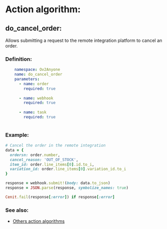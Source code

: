 # Action algorithm:

## do_cancel_order:

Allows submitting a request to the remote integration platform to cancel an order.
    
### Definition:
```YAML
    namespace: Ov2Anyone
    name: do_cancel_order
    parameters:
      - name: order
        required: true
        
      - name: webhook
        required: true
        
      - name: task
        required: true
        
```

### Example:
```RUBY
# Cancel the order in the remote integration
data = {
  ordersn: order.number,
  cancel_reason: 'OUT_OF_STOCK',
  item_id: order.line_items[0].id.to_i,
  variation_id: order.line_items[0].variation_id.to_i
}

response = webhook.submit!(body: data.to_json)
response = JSON.parse(response, symbolize_names: true)

Cenit.fail(response[:error]) if response[:error]
```

### See also:
* [Others action algorithms](overview?id=do_cancel_order)